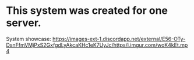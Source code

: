 # This system was created for one server. 

System showcase:
https://images-ext-1.discordapp.net/external/E56-OTy-DsnFfmVMjPxS2GxfgdLyAkcaKHc1eK7UyJc/https/i.imgur.com/woK4kEt.mp4
